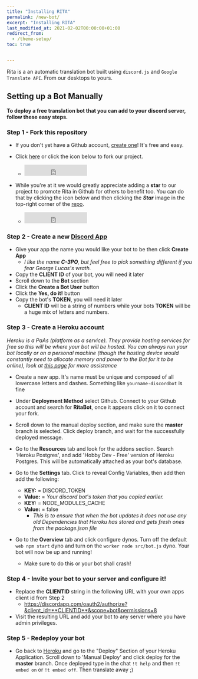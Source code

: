```yaml
---
title: "Installing RITA"
permalink: /new-bot/
excerpt: "Installing RITA"
last_modified_at: 2021-02-02T00:00:00+01:00   
redirect_from:
  - /theme-setup/
toc: true


---
```


Rita is a an automatic translation bot built using `discord.js` and `Google Translate API`. From our desktops to yours.  

## Setting up a Bot Manually

**To deploy a free translation bot that you can add to your discord server, follow these easy steps.**

### Step 1 - Fork this repository
* If you don't yet have a Github account, [create one](https://github.com/join)! It's free and easy.
* Click [here](https://github.com/ZyC0R3/RitaBot/fork) or click the icon below to fork our project.

  * <iframe src="https://ghbtns.com/github-btn.html?user=Zyc0r3&repo=RitaBot&type=fork&count=true&size=large" frameborder="0" scrolling="0" width="170" height="30" title="GitHub"></iframe>

* While you're at it we would greatly appreciate adding a **star** to our project to promote Rita in Github for others to benefit too. You can do that by clicking the icon below and then clicking the ***Star*** image in the top-right corner of the [repo](https://github.com/Zyc0r3/RitaBot).
  
  * <iframe src="https://ghbtns.com/github-btn.html?user=Zyc0r3&repo=RitaBot&type=star&count=true&size=large" frameborder="0" scrolling="0" width="170" height="30" title="GitHub"></iframe>


### Step 2 - Create a new [Discord App](https://discordapp.com/developers/applications/me/create)
* Give your app the name you would like your bot to be then click **Create App**
  * *I like the name **C-3PO**, but feel free to pick something different if you fear George Lucas's wrath.*
* Copy the **CLIENT ID** of your bot, you will need it later
* Scroll down to the **Bot** section
* Click the **Create a Bot User** button
* Click the **Yes, do it!** button
* Copy the bot's **TOKEN**, you will need it later
    * **CLIENT ID** will be a string of numbers while your bots **TOKEN** will be a huge mix of letters and numbers.


### Step 3 - Create a Heroku account

*Heroku is a PaAs (platform as a service). They provide hosting services for free so this will be where your bot will be hosted. You can always run your bot locally or on a personal machine (though the hosting device would constantly need to allocate memory and power to the Bot for it to be online), look at [this page](https://ritabot.org/local/) for more assistance*

* Create a new app. It's name must be unique and composed of all lowercase letters and dashes. Something like `yourname-discordbot` is fine
* Under **Deployment Method** select Github. Connect to your Github account and search for **RitaBot**, once it appears click on it to connect your fork.
* Scroll down to the manual deploy section, and make sure the **master** branch is selected. Click deploy branch, and wait for the successfully deployed message.
* Go to the **Resources** tab and look for the addons section. Search 'Heroku Postgres', and add 'Hobby Dev - Free' version of Heroku Postgres. This will be automatically attached as your bot's database.
* Go to the **Settings** tab. Click to reveal Config Variables, then add then add the following:
  * **KEY:** =  DISCORD_TOKEN
  * **Value:** = *Your discord bot's token that you copied earlier.*
  * **KEY:** =  NODE_MODULES_CACHE
  * **Value:** = false
    * *This is to ensure that when the bot updates it does not use any old Dependencies that Heroku has stored and gets fresh ones from the package.json file*

* Go to the **Overview** tab and click configure dynos. Turn off the default `web npm start` dyno and turn on the `worker node src/bot.js` dyno. Your bot will now be up and running!
  * Make sure to do this or your bot shall crash!

### Step 4 - Invite your bot to your server and configure it!
* Replace the **CLIENTID** string in the following URL with your own apps client id from Step 2
     * https://discordapp.com/oauth2/authorize?&client_id=**CLIENTID**&scope=bot&permissions=8
* Visit the resulting URL and add your bot to any server where you have admin privileges.

### Step 5 - Redeploy your bot
* Go back to [Heroku](https://heroku.com/) and go to the "Deploy" Section of your Heroku Application. Scroll down to 'Manual Deploy' and click deploy for the **master** branch. Once deployed type in the chat `!t help` and then `!t embed on` or `!t embed off`. Then translate away ;)



